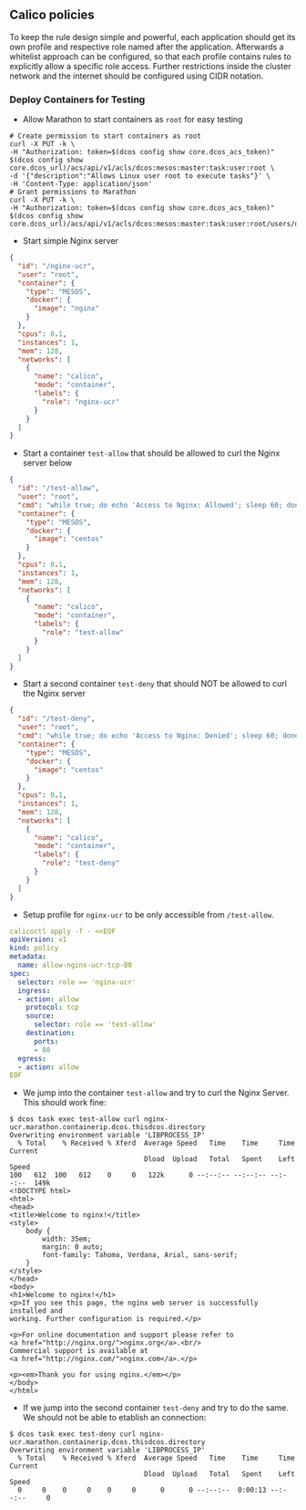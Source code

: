 ## Calico policies

To keep the rule design simple and powerful, each application should get its own profile and respective role named after the application. Afterwards a whitelist approach can be configured, so that each profile contains rules to explicitly allow a specific role access. Further restrictions inside the cluster network and the internet should be configured using CIDR notation.

### Deploy Containers for Testing

- Allow Marathon to start containers as `root` for easy testing

```
# Create permission to start containers as root
curl -X PUT -k \
-H "Authorization: token=$(dcos config show core.dcos_acs_token)" $(dcos config show core.dcos_url)/acs/api/v1/acls/dcos:mesos:master:task:user:root \
-d '{"description":"Allows Linux user root to execute tasks"}' \
-H 'Content-Type: application/json'
# Grant permissions to Marathon
curl -X PUT -k \
-H "Authorization: token=$(dcos config show core.dcos_acs_token)" $(dcos config show core.dcos_url)/acs/api/v1/acls/dcos:mesos:master:task:user:root/users/dcos_marathon/create
```

- Start simple Nginx server

```json
{
  "id": "/nginx-ucr",
  "user": "root",
  "container": {
    "type": "MESOS",
    "docker": {
      "image": "nginx"
    }
  },
  "cpus": 0.1,
  "instances": 1,
  "mem": 128,
  "networks": [
    {
      "name": "calico",
      "mode": "container",
      "labels": {
        "role": "nginx-ucr"
      }
    }
  ]
}
```

- Start a container `test-allow` that should be allowed to curl the Nginx server below

```json
{
  "id": "/test-allow",
  "user": "root",
  "cmd": "while true; do echo 'Access to Nginx: Allowed'; sleep 60; done",
  "container": {
    "type": "MESOS",
    "docker": {
      "image": "centos"
    }
  },
  "cpus": 0.1,
  "instances": 1,
  "mem": 128,
  "networks": [
    {
      "name": "calico",
      "mode": "container",
      "labels": {
        "role": "test-allow"
      }
    }
  ]
}
```

- Start a second container `test-deny` that should NOT be allowed to curl the Nginx server

```json
{
  "id": "/test-deny",
  "user": "root",
  "cmd": "while true; do echo 'Access to Nginx: Denied'; sleep 60; done",
  "container": {
    "type": "MESOS",
    "docker": {
      "image": "centos"
    }
  },
  "cpus": 0.1,
  "instances": 1,
  "mem": 128,
  "networks": [
    {
      "name": "calico",
      "mode": "container",
      "labels": {
        "role": "test-deny"
      }
    }
  ]
}
```

- Setup profile for `nginx-ucr` to be only accessible from `/test-allow`.

```yaml
calicoctl apply -f - <<EOF
apiVersion: v1
kind: policy
metadata:
  name: allow-nginx-ucr-tcp-80
spec:
  selector: role == 'nginx-ucr'
  ingress:
  - action: allow
    protocol: tcp
    source:
      selector: role == 'test-allow'
    destination:
      ports:
      - 80
  egress:
  - action: allow
EOF
```

- We jump into the container `test-allow` and try to curl the Nginx Server. This should work fine:

```
$ dcos task exec test-allow curl nginx-ucr.marathon.containerip.dcos.thisdcos.directory
Overwriting environment variable 'LIBPROCESS_IP'
  % Total    % Received % Xferd  Average Speed   Time    Time     Time  Current
                                 Dload  Upload   Total   Spent    Left  Speed
100   612  100   612    0     0   122k      0 --:--:-- --:--:-- --:--:--  149k
<!DOCTYPE html>
<html>
<head>
<title>Welcome to nginx!</title>
<style>
    body {
        width: 35em;
        margin: 0 auto;
        font-family: Tahoma, Verdana, Arial, sans-serif;
    }
</style>
</head>
<body>
<h1>Welcome to nginx!</h1>
<p>If you see this page, the nginx web server is successfully installed and
working. Further configuration is required.</p>

<p>For online documentation and support please refer to
<a href="http://nginx.org/">nginx.org</a>.<br/>
Commercial support is available at
<a href="http://nginx.com/">nginx.com</a>.</p>

<p><em>Thank you for using nginx.</em></p>
</body>
</html>
```

- If we jump into the second container `test-deny` and try to do the same. We should not be able to etablish an connection:

```
$ dcos task exec test-deny curl nginx-ucr.marathon.containerip.dcos.thisdcos.directory
Overwriting environment variable 'LIBPROCESS_IP'
  % Total    % Received % Xferd  Average Speed   Time    Time     Time  Current
                                 Dload  Upload   Total   Spent    Left  Speed
  0     0    0     0    0     0      0      0 --:--:--  0:00:13 --:--:--     0
```
